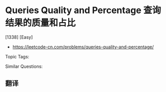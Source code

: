 # Queries Quality and Percentage 查询结果的质量和占比

[1338] [Easy]

- https://leetcode-cn.com/problems/queries-quality-and-percentage/

Topic Tags:

Similar Questions:

## 翻译

